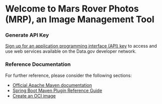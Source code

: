 # Welcome to Mars Rover Photos (MRP), an Image Management Tool

### Generate API Key

[Sign up for an application programming interface (API) key](https://api.nasa.gov/) to access and use web services available on the Data.gov developer network.

### Reference Documentation
For further reference, please consider the following sections:

* [Official Apache Maven documentation](https://maven.apache.org/guides/index.html)
* [Spring Boot Maven Plugin Reference Guide](https://docs.spring.io/spring-boot/docs/2.5.3/maven-plugin/reference/html/)
* [Create an OCI image](https://docs.spring.io/spring-boot/docs/2.5.3/maven-plugin/reference/html/#build-image)

